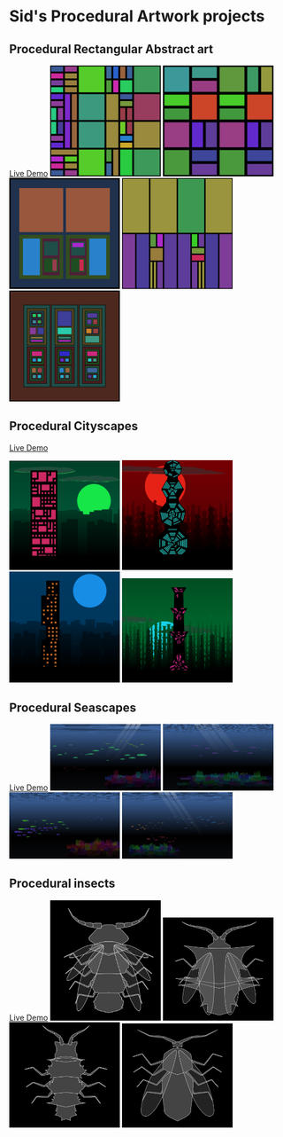 # Sid's Procedural Artwork projects

## Procedural Rectangular Abstract art
[Live Demo](https://dattasid.github.io/rects_div.html)
<img src="examples/rect1.png" width="200">
<img src="examples/rect2.png" width="200">
<img src="examples/rect3.png" width="200">
<img src="examples/rect4.png" width="200">
<img src="examples/rect5.png" width="200">

## Procedural Cityscapes
[Live Demo](https://dattasid.github.io/cityscape-1.html)

<img src="examples/city1.png" width="200">
<img src="examples/city2.png" width="200">
<img src="examples/city3.png" width="200">
<img src="examples/city4.png" width="200">

## Procedural Seascapes
[Live Demo](https://dattasid.github.io/fish.html)
<img src="examples/fish1.png" width="200">
<img src="examples/fish2.png" width="200">
<img src="examples/fish3.png" width="200">
<img src="examples/fish4.png" width="200">

## Procedural insects
[Live Demo](https://dattasid.github.io/ProcInsect.html)
<img src="examples/insect1.jpg" width="200">
<img src="examples/insect2.jpg" width="200">
<img src="examples/insect3.jpg" width="200">
<img src="examples/insect4.jpg" width="200">
